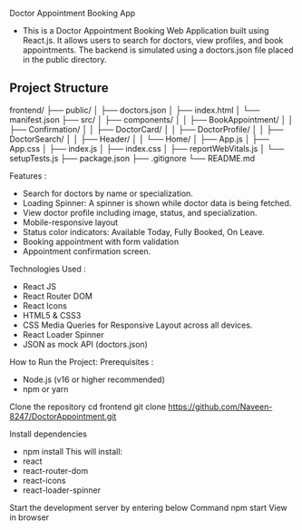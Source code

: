 Doctor Appointment Booking App
- This is a Doctor Appointment Booking Web Application built using React.js. It allows users to search for doctors, view profiles, and book appointments. The backend is simulated using a doctors.json file placed in the public directory. 

## Project Structure

frontend/
├── public/
│ ├── doctors.json
│ ├── index.html
│ └── manifest.json
├── src/
│ ├── components/
│ │ ├── BookAppointment/
│ │ ├── Confirmation/
│ │ ├── DoctorCard/
│ │ ├── DoctorProfile/
│ │ ├── DoctorSearch/
│ │ ├── Header/
│ │ └── Home/
│ ├── App.js
│ ├── App.css
│ ├── index.js
│ ├── index.css
│ ├── reportWebVitals.js
│ └── setupTests.js
├── package.json
├── .gitignore
└── README.md


Features :
- Search for doctors by name or specialization.
- Loading Spinner: A spinner is shown while doctor data is being fetched.
- View doctor profile including image, status, and specialization.
- Mobile-responsive layout
- Status color indicators: Available Today, Fully Booked, On Leave.
- Booking appointment with form validation
- Appointment confirmation screen.



Technologies Used :
- React JS
- React Router DOM
- React Icons
- HTML5 & CSS3
- CSS Media Queries for Responsive Layout across all devices.
- React Loader Spinner
- JSON as mock API (doctors.json)


How to Run the Project:
Prerequisites :
- Node.js (v16 or higher recommended)
- npm or yarn

Clone the repository
cd frontend
git clone https://github.com/Naveen-8247/DoctorAppointment.git


Install dependencies
- npm install 
This will install:
- react
- react-router-dom
- react-icons
- react-loader-spinner


Start the development server by entering below Command 
npm start
View in browser

